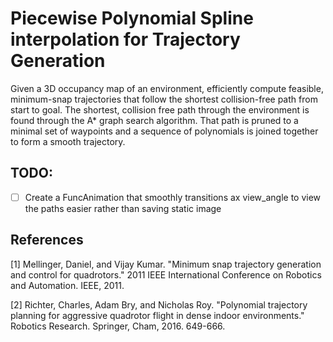 # Piecewise Polynomial Spline interpolation for Trajectory Generation

Given a 3D occupancy map of an environment, efficiently compute feasible, minimum-snap trajectories that follow the shortest collision-free path from start to goal. The shortest, collision free path through the environment is found through the A* graph search algorithm. That path is pruned to a minimal set of waypoints and a sequence of polynomials is joined together to form a smooth trajectory.


## TODO:
- [ ] Create a FuncAnimation that smoothly transitions ax view_angle to view the paths easier rather than saving static image

## References
[1] Mellinger, Daniel, and Vijay Kumar. "Minimum snap trajectory generation and control for quadrotors." 2011 IEEE International Conference on Robotics and Automation. IEEE, 2011.

[2] Richter, Charles, Adam Bry, and Nicholas Roy. "Polynomial trajectory planning for aggressive quadrotor flight in dense indoor environments." Robotics Research. Springer, Cham, 2016. 649-666.